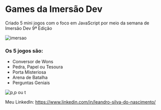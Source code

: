 # Games da Imersão Dev

Criado 5 mini jogos com o foco em JavaScript por meio da semana de Imersão Dev 9ª Edição

![imersao](https://github.com/user-attachments/assets/5af55b8d-e64e-462b-b010-70fcc9218f10)

### Os 5 jogos são:
- Conversor de Wons
- Pedra, Papel ou Tesoura
- Porta Misteriosa
- Arena de Batalha
- Perguntas Geniais

![p,p ou t](https://github.com/user-attachments/assets/e31f4a8c-3add-46b6-9d2e-27cc9afba74c)

 Meu LinkedIn: https://www.linkedin.com/in/leandro-silva-do-nascimento/

